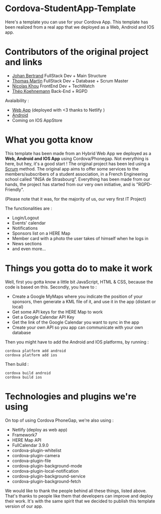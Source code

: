 
# Cordova-StudentApp-Template
Here's a template you can use for your Cordova App. This template has been realized from a real app that we deployed as a Web, Android and IOS app.
# Contributors of the original project and links

 - [Johan Bertrand](https://github.com/Blabla51?fbclid=IwAR29BG_sjAy_JkqPVyoOJbgGSVqlO3uxpo8rbqej4_Y-V0UuGAV2KiFnV-g) FullStack Dev + Main Structure
 - [Thomas Martin](https://github.com/AppliNH) FullStack Dev + Database + Scrum Master
 - [Nicolas Khou](https://www.linkedin.com/in/nicolas-khou-107579184/) FrontEnd Dev + TechWatch
 - [Théo Koehnemann](https://github.com/Theo6898) Back-End + RGPD

Avalaibility : 
 - [Web App](https://app.app-insas.fr) (deployed with <3 thanks to Netlify )
 - [Android](https://play.google.com/store/apps/details?id=com.bdeinsastrasbourg.app&gl=FR)
 - Coming on IOS AppStore 
# What you gotta know
This template has been made from an Hybrid Web App we deployed as a **Web, Android and IOS App** using Cordova/Phonegap. Not everything is here, but hey, it's a good start !
The original project has been led using a [Scrum](https://tree.taiga.io/project/applinh-application-bde-insa-strasbourg) method. 
The original app aims to offer some services to the members/subscribers of a student association, in a French Engineering school called "INSA de Strasbourg".
Everything has been made from our hands, the project has started from our very own initiative, and is "RGPD-Friendly". 

(Please note that it was, for the majority of us, our very first IT Project)

The functionalities are :

 - Login/Logout
 - Events' calendar
 - Notifications
 - Sponsors list on a HERE Map
 - Member card with a photo the user takes of himself when he logs in
 - News sections
 - and even more...

# Things you gotta do to make it work
Well, first you gotta know a little bit JavaScript, HTML & CSS, because the code is based on this.
Secondly, you have to :

 - Create a Google MyMaps where you indicate the position of your sponsors, then generate a KML file of it, and use it in the app (distant or local)
 - Get some API keys for the HERE Map to work
 - Get a Google Calendar API Key
 - Get the link of the Google Calendar you want to sync in the app
 - Create your own API so you app can communicate with your own database
 
 Then you might have to add the Android and IOS platforms, by running :
 

    cordova platform add android
    cordova platform add ios
  Then build :
  

    cordova build android
    cordova build ios
  
# Technologies and plugins we're using
On top of using Cordova PhoneGap, we're also using :

 - Netlify (deploy as web app)
 - Framework7
 - HERE Map API
 - FullCalendar 3.9.0
 - cordova-plugin-whitelist
 - cordova-plugin-camera
 - cordova-plugin-file
 - cordova-plugin-background-mode
 - cordova-plugin-local-notification
 - cordova-plugin-background-service
 - cordova-plugin-background-fetch

We would like to thank the people behind all these things, listed above.
That's thanks to people like them that developers can improve and deploy their work. It's with the same spirit that we decided to publish this template version of our app.
